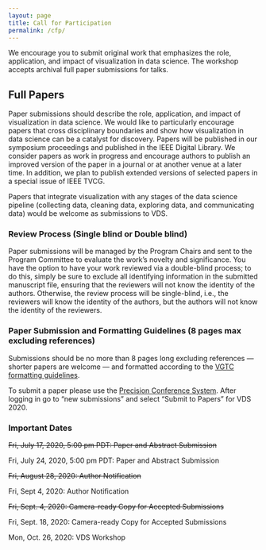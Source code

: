```yaml
---
layout: page
title: Call for Participation
permalink: /cfp/
---
```


We encourage you to submit original work that emphasizes the role, application, and impact of visualization in data science. The workshop accepts archival full paper submissions for talks.

## Full Papers

Paper submissions should describe the role, application, and impact of visualization in data science. We would like to particularly encourage papers that cross disciplinary boundaries and show how visualization in data science can be a catalyst for discovery. Papers will be published in our symposium proceedings and published in the IEEE Digital Library. We consider papers as work in progress and encourage authors to publish an improved version of the paper in a journal or at another venue at a later time. In addition, we plan to publish extended versions of selected papers in a special issue of IEEE TVCG.

Papers that integrate visualization with any stages of the data science pipeline (collecting data, cleaning data, exploring data, and communicating data) would be welcome as submissions to VDS.


### Review Process (Single blind or Double blind)

Paper submissions will be managed by the Program Chairs and sent to the Program Committee to evaluate the work’s novelty and significance. You have the option to have your work reviewed via a double-blind process; to do this, simply be sure to exclude all identifying information in the submitted manuscript file, ensuring that the reviewers will not know the identity of the authors. Otherwise, the review process will be single-blind, i.e., the reviewers will know the identity of the authors, but the authors will not know the identity of the reviewers.


### Paper Submission and Formatting Guidelines (8 pages max excluding references)

Submissions should be no more than 8 pages long excluding references — shorter papers are welcome — and formatted according to the [VGTC formatting guidelines](http://junctionpublishing.org/vgtc/Tasks/camera.html).

To submit a paper please use the [Precision Conference System](https://new.precisionconference.com/submissions). After logging in go to “new submissions” and select “Submit to Papers” for VDS 2020.


### Important Dates

~~Fri, July 17, 2020, 5:00 pm PDT: Paper and Abstract Submission~~

Fri, July 24, 2020, 5:00 pm PDT: Paper and Abstract Submission

~~Fri, August 28, 2020: Author Notification~~

Fri, Sept 4, 2020: Author Notification

~~Fri, Sept. 4, 2020: Camera-ready Copy for Accepted Submissions~~

Fri, Sept. 18, 2020: Camera-ready Copy for Accepted Submissions

Mon, Oct. 26, 2020: VDS Workshop
